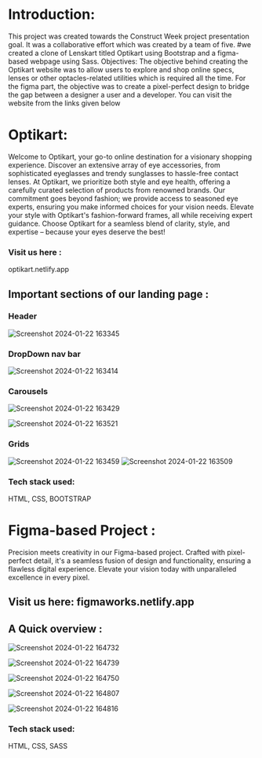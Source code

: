 # Introduction: 

This project was created towards the Construct Week project presentation goal.
It was a collaborative effort which was created by a team of five. 
#we created a clone of Lenskart titled Optikart using Bootstrap and a figma-based webpage using Sass.
Objectives:
The objective behind creating the Optikart website was to allow users to explore and shop online specs, lenses or other optacles-related utilities which 
is required all the time.
For the figma part, the objective was to create a pixel-perfect design to bridge the gap between a designer a user and a developer.
You can visit the website from the links given below

# Optikart:

Welcome to Optikart, your go-to online destination for a visionary shopping experience. Discover an extensive array of eye accessories, from sophisticated eyeglasses and trendy sunglasses to hassle-free contact lenses. At Optikart, we prioritize both style and eye health, offering a carefully curated selection of products from renowned brands. Our commitment goes beyond fashion; we provide access to seasoned eye experts, ensuring you make informed choices for your vision needs. Elevate your style with Optikart's fashion-forward frames, all while receiving expert guidance. Choose Optikart for a seamless blend of clarity, style, and expertise – because your eyes deserve the best!

### Visit us here :  
optikart.netlify.app

## Important sections of our landing page : 

### Header 

![Screenshot 2024-01-22 163345](https://github.com/CodingRun15/Web-204-Project/assets/150140715/35f928a8-e02b-4312-a2b4-57f1ee83d7d3)

### DropDown nav bar

![Screenshot 2024-01-22 163414](https://github.com/CodingRun15/Web-204-Project/assets/150140715/81b375d3-fc72-4e5e-8ffc-e0c6056a8c3a)

### Carousels

![Screenshot 2024-01-22 163429](https://github.com/CodingRun15/Web-204-Project/assets/150140715/d1df70cc-071a-44ca-b1b4-d452476b832b)

![Screenshot 2024-01-22 163521](https://github.com/CodingRun15/Web-204-Project/assets/150140715/64baf281-ac5a-432e-978b-d218bafa6da1)

### Grids

![Screenshot 2024-01-22 163459](https://github.com/CodingRun15/Web-204-Project/assets/150140715/eb4730b8-1b39-471c-8540-e280869d2963)
![Screenshot 2024-01-22 163509](https://github.com/CodingRun15/Web-204-Project/assets/150140715/2b6c830f-99d5-4c05-b4eb-4bd7413a7228)


### Tech stack used:
HTML, CSS, BOOTSTRAP

# Figma-based Project : 

Precision meets creativity in our Figma-based project. Crafted with pixel-perfect detail, it's a seamless fusion of design and functionality, ensuring a flawless digital experience. Elevate your vision today with unparalleled excellence in every pixel.

## Visit us here: figmaworks.netlify.app

## A Quick overview : 

![Screenshot 2024-01-22 164732](https://github.com/CodingRun15/Web-204-Project/assets/150140715/8b5cd79e-1acc-4ebf-9169-3b6d3f3bb00f)

![Screenshot 2024-01-22 164739](https://github.com/CodingRun15/Web-204-Project/assets/150140715/1bdce286-7a7b-4e29-a092-072fd0d87dd9)

![Screenshot 2024-01-22 164750](https://github.com/CodingRun15/Web-204-Project/assets/150140715/5dd8f0d2-ea62-47e9-9b40-b95d0900be61)

![Screenshot 2024-01-22 164807](https://github.com/CodingRun15/Web-204-Project/assets/150140715/fb4093c7-b7f2-49f5-b49a-4e61d438c2bc)

![Screenshot 2024-01-22 164816](https://github.com/CodingRun15/Web-204-Project/assets/150140715/63f28ae6-12ad-4ca9-a409-93fce5161ca5)


### Tech stack used:
HTML, CSS, SASS





